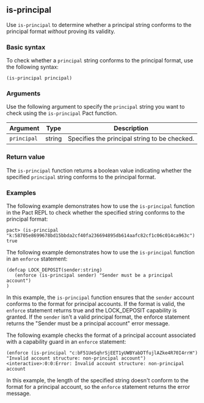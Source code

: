 ## is-principal

Use `is-principal` to determine whether a principal string conforms to the principal format *without* proving its validity.

### Basic syntax

To check whether a `principal` string conforms to the principal format, use the following syntax:

```pact
(is-principal principal)
```

### Arguments

Use the following argument to specify the `principal` string you want to check using the `is-principal` Pact function.

| Argument | Type | Description |
| --- | --- | --- |
| `principal` | string | Specifies the principal string to be checked. |

### Return value

The `is-principal` function returns a boolean value indicating whether the specified `principal` string conforms to the principal format.

### Examples

The following example demonstrates how to use the `is-principal` function in the Pact REPL to check whether the specified string conforms to the principal format:

```pact
pact> (is-principal "k:58705e8699678bd15bbda2cf40fa236694895db614aafc82cf1c06c014ca963c")
true
```

The following example demonstrates how to use the `is-principal` function in an `enforce` statement:

```pact
(defcap LOCK_DEPOSIT(sender:string)
   (enforce (is-principal sender) "Sender must be a principal account")
)
```

In this example, the `is-principal` function ensures that the `sender` account conforms to the format for principal accounts.
If the format is valid, the `enforce` statement returns true and the LOCK_DEPOSIT capability is granted.
If the `sender` isn't a valid principal format, the enforce statement returns the "Sender must be a principal account" error message.


The following example checks the format of a principal account associated with a capability guard in an `enforce` statement:

```pact
(enforce (is-principal "c:bF51UeSqhrSjEET1yUWBYabDTfujlAZke4R70I4rrH") "Invalid account structure: non-principal account")
<interactive>:0:0:Error: Invalid account structure: non-principal account
```

In this example, the length of the specified string doesn't conform to the format for a principal account, so the `enforce` statement returns the error message. 